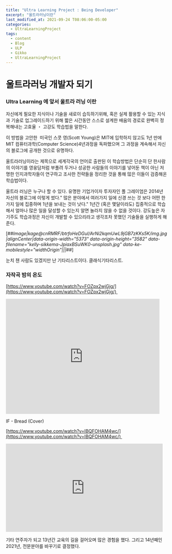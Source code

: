 ```yaml
---
title: "Ultra Learning Project : Being Developer"
excerpt: "울트라러닝이란"
last_modified_at: 2021-09-24 T08:06:00-05:00
categories:
  - UltraLearningProject
tags:
  - content
  - Blog
  - ULP
  - Gikko
  - UltraLearningProject
---
```


# 울트라러닝 개발자 되기
### Ultra Learning 에 앞서 울트라 러닝 이란

자신에게 필요한 지식이나 기술을 새로이 습득하기위해, 혹은 실제 활용할 수 있는 지식과 기술로 업그레이드하기 위해 짧은 시간동안 스스로 설계한 배움의 경로로 완벽히 정복해내는 고효율 ・ 고강도 학습법을 말한다.

이 방법을 고안한  미국인 스콧 영(Scott Young)은 MIT에 입학하지 않고도 1년 만에 MIT 컴퓨터과학(Computer Science)4년과정을 독파했으며 그 과정을 계속해서 자신의 블로그에 공개한 것으로 유명하다.

울트라러닝이라는 제목으로 세계각국의 언어로 출판된 이 학습방법은 단순히 단 한사람의 이야기를 영웅담처럼 부풀려 두거나 성공한 사람들의 이야기를 넣어둔 책이 아닌 저명한 인지과학자들이 연구하고 조사한 전략들을 정리한 것을 통해 많은 이들이 검증해온 학습법이다. 

울트라 러닝은 누구나 할 수 있다. 유명한 기업가이자 투자자인 폴 그레이엄은 2014년 자신의 블로그에 이렇게 썼다." 많은 분야에서 여러가지 일에 신경 쓰는 것 보다 어떤 한 가지 일에 집중하며 1년을 보내는 것이 낫다." 1년간 (혹은 몇달이라도) 집중적으로 학습해서 얼마나 많은 일을 달성할 수 있는지 알면 놀라지 않을 수 없을 것이다. 강도높은 자기주도 학습과정은 자신이 개발할 수 있으리라고 생각조차 못했던 기술들을 실행하게 해준다.

[##_Image|kage@cnRMRF/btrfoHeDGuI/ArNi2kqmUwL9jGB7zKKs5K/img.jpg|alignCenter|data-origin-width="5373" data-origin-height="3582" data-filename="kelly-sikkema-JpiaxBSuWK0-unsplash.jpg" data-ke-mobilestyle="widthOrigin"|||_##]

눈치 챈 사람도 있겠지만 난 기타리스트이다. 클래식기타리스트.

### 자작곡 밤의 온도

[https://www.youtube.com/watch?v=FOZpx2wjGjg/](https://www.youtube.com/watch?v=FOZpx2wjGjg/) 

<iframe src="https://www.youtube.com/embed/FOZpx2wjGjg" width="480" height="360" frameborder="0" allowfullscreen="true"></iframe>

IF - Bread (Cover)

[https://www.youtube.com/watch?v=IBQFOHAM4wc/](https://www.youtube.com/watch?v=IBQFOHAM4wc/) 

<iframe src="https://www.youtube.com/embed/IBQFOHAM4wc" width="490" height="276" frameborder="0" allowfullscreen="true"></iframe>

기타 연주자가 되고 13년간 교육의 길을 걸어오며 많은 경험을 했다. 그리고 14년째인 2021년, 전문분야를 바꾸기로 결정했다.